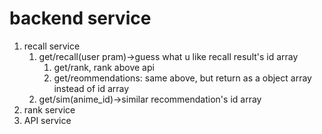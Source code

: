 # backend service 
1. recall service
   1. get/recall(user pram)->guess what u like recall result's id array
      1. get/rank, rank above api
      2. get/reommendations: same above, but return as a object array instead of id array
   2. get/sim(anime_id)->similar recommendation's id array
2. rank service
3. API service

